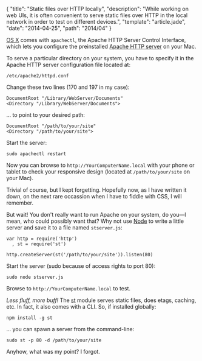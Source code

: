 
{
  "title": "Static files over HTTP locally",
  "description": "While working on web UIs, it is often convenient to serve static files over HTTP in the local network in order to test on different devices.",
  "template": "article.jade",
  "date": "2014-04-25",
  "path": "2014/04"
}

[OS X](https://www.apple.com/osx/) comes with `apachectl`, the Apache HTTP Server Control Interface, which lets you configure the preinstalled [Apache HTTP server](http://httpd.apache.org/) on your Mac.

To serve a particular directory on your system, you have to specify it in the Apache HTTP server configuration file located at:

    /etc/apache2/httpd.conf

Change these two lines (170 and 197 in my case):
    
    DocumentRoot "/Library/WebServer/Documents"
    <Directory "/Library/WebServer/Documents">

… to point to your desired path:

    DocumentRoot "/path/to/your/site"
    <Directory "/path/to/your/site">

Start the server:
 
    sudo apachectl restart

Now you can browse to `http://YourComputerName.local` with your phone or tablet to check your responsive design (located at `/path/to/your/site` on your Mac).

Trivial of course, but I kept forgetting. Hopefully now, as I have written it down, on the next rare occassion when I have to fiddle with CSS, I will remember.

But wait! You don't really want to run Apache on your system, do you—I mean, who could possibly want that? Why not use [Node](http://nodejs.org/) to write a little server and save it to a file named `stserver.js`:

    var http = require('http')
      , st = require('st')

    http.createServer(st('/path/to/your/site')).listen(80)

Start the server (sudo because of access rights to port 80):
    
    sudo node stserver.js

Browse to `http://YourComputerName.local` to test.

*Less fluff, more buff!* The [st](https://github.com/isaacs/st) module serves static files, does etags, caching, etc. In fact, it also comes with a CLI. So, if installed globally:

    npm install -g st

… you can spawn a server from the command-line:

    sudo st -p 80 -d /path/to/your/site

Anyhow, what was my point? I forgot.


